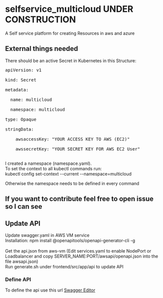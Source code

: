 # selfservice_multicloud UNDER CONSTRUCTION
A Self service platform for creating Resources in aws and azure

## External things needed
There should be an active Secret in Kubernetes in this Structure:
<pre>
apiVersion: v1<br/>
kind: Secret<br/>
metadata:<br/>
  name: multicloud<br/>
  namespace: multicloud<br/>
type: Opaque<br/>
stringData:<br/>
    awsaccessKey: "YOUR ACCESS KEY TO AWS (EC2)"<br/>
    awssecretKey: "YOUR SECRET KEY FOR AWS EC2 User"<br/>
</pre>


I created a namespace (namespace.yaml).<br/>
To set the context to all kubectl commands run: <br/>
kubectl config set-context --current --namespace=multicloud<br/>

Otherwise the namespace needs to be defined in every command

## If you want to contribute feel free to open issue so I can see


## Update API
Update swagger.yaml in AWS VM service<br/>
Installation: npm install @openapitools/openapi-generator-cli -g<br/><br/>
Get the api.json from aws-vm (Edit services.yaml to enable NodePort or Loadbalancer and copy SERVER_NAME:PORT/awsapi/openapi.json into the file awsapi.json)<br/>
Run generate.sh under frontend/src/app/api to update API

### Define API
To define the api use this url [Swagger Editor](https://editor.swagger.io/)
